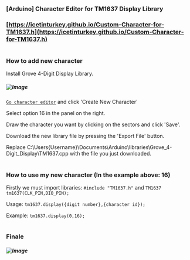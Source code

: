 ### [Arduino] Character Editor for TM1637 Display Library
### [https://icetinturkey.github.io/Custom-Character-for-TM1637.h](https://icetinturkey.github.io/Custom-Character-for-TM1637.h)
#
### How to add new character
Install Grove 4-Digit Display Library.

##### ![Image](https://lh3.googleusercontent.com/drive-viewer/AFDK6gNLk00Faluyg2zrX2H5Q5nZhB10nfOB0sDBJbJTYz6538h8ZYRYlxghFGDIA5NLPBWu0QDardU6KT9wnH7ZEb1Gwhbc=w1504-h607)

[`Go character editor`](https://icetinturkey.github.io/Custom-Character-for-TM1637.h) and click 'Create New Character'

Select option 16 in the panel on the right.

Draw the character you want by clicking on the sectors and click 'Save'.

Download the new library file by pressing the 'Export File' button.

Replace C:\Users\{Username}\Documents\Arduino\libraries\Grove_4-Digit_Display\TM1637.cpp with the file you just downloaded.

#
### How to use my new character (In the example above: 16)

Firstly we must import libraries: `#include "TM1637.h"` and `TM1637 tm1637(CLK_PIN,DIO_PIN);`

Usage: `tm1637.display({digit number},{character id});`

Example: `tm1637.display(0,16);`

#
### Finale
##### ![Image](https://lh3.googleusercontent.com/drive-viewer/AFDK6gNyRG8QpQBc-7phLQ5KXAX8umxak1wxJ13chSrv0wUyu-fmXszn9CWwa3Fkiz3U68JOeJVmuLxB6XOO8lOuwdVMmb7jIw=w1504-h607)

